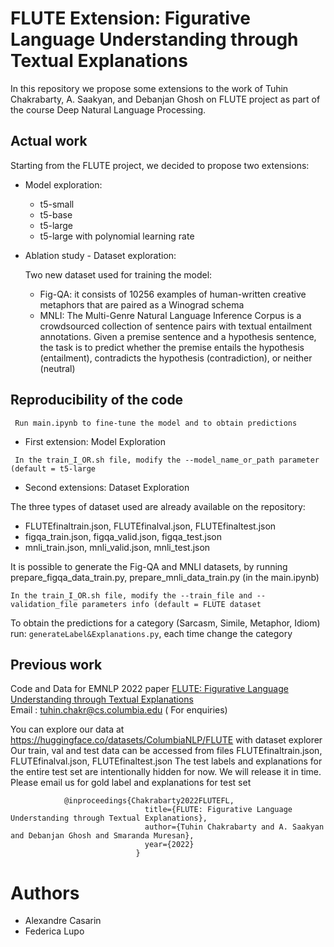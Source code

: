 # FLUTE Extension: Figurative Language Understanding through Textual Explanations

In this repository we propose some extensions to the work of Tuhin Chakrabarty, A. Saakyan, and Debanjan Ghosh on FLUTE project as part of the course Deep Natural Language Processing.

## Actual work

Starting from the FLUTE project, we decided to propose two extensions:

- Model exploration:
  - t5-small
  - t5-base
  - t5-large
  - t5-large with polynomial learning rate 

- Ablation study - Dataset exploration:

  Two new dataset used for training the model:
  - Fig-QA: it consists of 10256 examples of human-written creative metaphors that are paired as a Winograd schema
  - MNLI: The Multi-Genre Natural Language Inference Corpus is a crowdsourced collection of sentence pairs with textual entailment annotations. Given a premise sentence and a hypothesis sentence, the task is to predict whether the premise entails the hypothesis (entailment), contradicts the hypothesis (contradiction), or neither (neutral)

## Reproducibility of the code

``` Run main.ipynb to fine-tune the model and to obtain predictions```

- First extension: Model Exploration

``` In the train_I_OR.sh file, modify the --model_name_or_path parameter (default = t5-large```

- Second extensions: Dataset Exploration
  
The three types of dataset used are already available on the repository:
  - FLUTEfinaltrain.json, FLUTEfinalval.json, FLUTEfinaltest.json
  - figqa_train.json, figqa_valid.json, figqa_test.json
  - mnli_train.json, mnli_valid.json, mnli_test.json

It is possible to generate the Fig-QA and MNLI datasets, by running prepare_figqa_data_train.py, prepare_mnli_data_train.py (in the main.ipynb)

``` In the train_I_OR.sh file, modify the --train_file and --validation_file parameters info (default = FLUTE dataset ```

To obtain the predictions for a category (Sarcasm, Simile, Metaphor, Idiom) run: ``` generateLabel&Explanations.py ```, each time change the category 



## Previous work

Code and Data for EMNLP 2022 paper <a target="FLUTE: Figurative Language Understanding through Textual Explanations" href="https://arxiv.org/pdf/2205.12404.pdf">FLUTE: Figurative Language Understanding through Textual Explanations</a><br>
Email : tuhin.chakr@cs.columbia.edu ( For enquiries)

You can explore our data at https://huggingface.co/datasets/ColumbiaNLP/FLUTE with dataset explorer<br>
Our train, val and test data can be accessed from files FLUTEfinaltrain.json, FLUTEfinalval.json, FLUTEfinaltest.json
The test labels and explanations for the entire test set are intentionally hidden for now. We will release it in time. Please email us for gold label and explanations for test set

                @inproceedings{Chakrabarty2022FLUTEFL,
                                  title={FLUTE: Figurative Language Understanding through Textual Explanations},
                                  author={Tuhin Chakrabarty and A. Saakyan and Debanjan Ghosh and Smaranda Muresan},
                                  year={2022}
                                }

# Authors
- Alexandre Casarin
- Federica Lupo


                                
